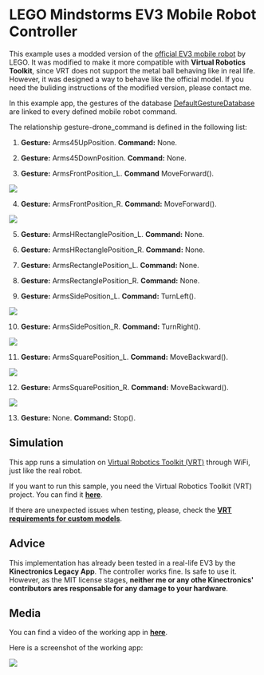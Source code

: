 # LEGO Mindstorms EV3 Mobile Robot Controller

This example uses a modded version of the [official EV3 mobile robot](https://le-www-live-s.legocdn.com/sc/media/lessons/mindstorms-ev3/building-instructions/ev3-rem-driving-base-79bebfc16bd491186ea9c9069842155e.pdf) by LEGO. It was modified to make it more compatible with **Virtual Robotics Toolkit**, since VRT does not support the metal ball behaving like in real life. However, it was designed a way to behave like the official model. If you need the buliding instructions of the modified version, please contact me.

In this example app, the gestures of the database [DefaultGestureDatabase](https://github.com/JMRMEDEV/Kinectronics/wiki/Gesture-Databases#default-gesture-database) are linked to every defined mobile robot command.

The relationship gesture-drone_command is defined in the following list:

1. **Gesture:** Arms45UpPosition. **Command:** None.

2. **Gesture:** Arms45DownPosition. **Command:** None.

3. **Gesture:** ArmsFrontPosition_L. **Command** MoveForward().

<img src="https://github.com/JMRMEDEV/Kinectronics/blob/master/RepositoryMedia/Examples/EV3MobileController/ev3mobilef.png">

4. **Gesture:** ArmsFrontPosition_R. **Command:** MoveForward().

<img src="https://github.com/JMRMEDEV/Kinectronics/blob/master/RepositoryMedia/Examples/EV3MobileController/ev3mobilef.png">

5. **Gesture:** ArmsHRectanglePosition_L. **Command:** None.

6. **Gesture:** ArmsHRectanglePosition_R. **Command:** None.

7. **Gesture:** ArmsRectanglePosition_L. **Command:** None.

8. **Gesture:** ArmsRectanglePosition_R. **Command:** None.

9. **Gesture:** ArmsSidePosition_L. **Command:** TurnLeft().

<img src="https://github.com/JMRMEDEV/Kinectronics/blob/master/RepositoryMedia/Examples/EV3MobileController/ev3mobilel.png">

10. **Gesture:** ArmsSidePosition_R. **Command:** TurnRight().

<img src="https://github.com/JMRMEDEV/Kinectronics/blob/master/RepositoryMedia/Examples/EV3MobileController/ev3mobiler.png">

11. **Gesture:** ArmsSquarePosition_L. **Command:** MoveBackward().

<img src="https://github.com/JMRMEDEV/Kinectronics/blob/master/RepositoryMedia/Examples/EV3MobileController/ev3mobileb.png">

12. **Gesture:** ArmsSquarePosition_R. **Command:** MoveBackward().

<img src="https://github.com/JMRMEDEV/Kinectronics/blob/master/RepositoryMedia/Examples/EV3MobileController/ev3mobileb.png">

13. **Gesture:** None. **Command:** Stop().

## Simulation

This app runs a simulation on [Virtual Robotics Toolkit (VRT)](https://www.virtualroboticstoolkit.com/) through WiFi, just like the real robot.

If you want to run this sample, you need the Virtual Robotics Toolkit (VRT) project. You can find it [**here**](https://drive.google.com/file/d/1vwW8TtYI4bE3E6TlBjHQ9GiKHESreO--/view?usp=sharing).

If there are unexpected issues when testing, please, check the [**VRT requirements for custom models**](https://www.virtualroboticstoolkit.com/documentation/sections/21/articles/100#).

## Advice

This implementation has already been tested in a real-life EV3 by the **Kinectronics Legacy App**. The controller works fine. Is safe to use it. However, as the MIT license stages, **neither me or any othe Kinectronics' contributors ares responsable for any damage to your hardware**.

## Media

You can find a video of the working app in [**here**](https://www.youtube.com/watch?v=g5YbiktZY6A&t=3s).

Here is a screenshot of the working app:

<img src="https://github.com/JMRMEDEV/Kinectronics/blob/master/RepositoryMedia/ev3app.png">




